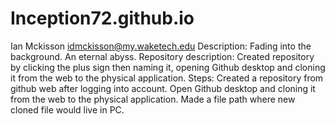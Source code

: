 # Inception72.github.io
Ian Mckisson
idmckisson@my.waketech.edu
Description: Fading into the background. An eternal abyss.
Repository description: Created repository by clicking the plus sign then naming it, opening Github desktop and cloning it from the web to the physical application.
Steps: Created a repository from github web after logging into account. Open Github desktop and cloning it from the web to the physical application. Made a file path where 
new cloned file would live in PC. 
